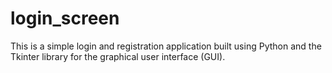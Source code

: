 # login_screen
This is a simple login and registration application built using Python and the Tkinter library for the graphical user interface (GUI).
